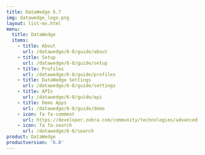 ```yaml
---
title: DataWedge 6.7
img: datawedge_logo.png
layout: list-mx.html
menu:
  title: DataWedge
  items:
    - title: About
      url: /datawedge/6-8/guide/about
    - title: Setup
      url: /datawedge/6-8/guide/setup
    - title: Profiles
      url: /datawedge/6-8/guide/profiles
    - title: DataWedge Settings
      url: /datawedge/6-8/guide/settings
    - title: APIs
      url: /datawedge/6-8/guide/api
    - title: Demo Apps
      url: /datawedge/6-8/guide/demo
    - icon: fa fa-comment
      url: https://developer.zebra.com/community/technologies/advanced-data-capture
    - icon: fa fa-search
      url: /datawedge/6-8/search
product: DataWedge
productversion: '6.8'
---
```

